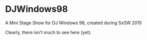 # DJWindows98
A Mini Stage Show for DJ Windows 98, created during SxSW 2015

Clearly, there isn't much to see here (yet).
